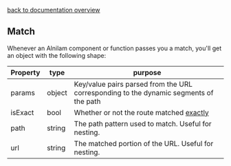 [back to documentation overview](../readme.md)

## Match

Whenever an Alnilam component or function passes you a match, you'll get an object with the following shape:

| Property  | type   | purpose                                         |
|-----------|--------|-----------------------------------------------------|
| params    | object | Key/value pairs parsed from the URL corresponding to the dynamic segments of the path |
| isExact   | bool   | Whether or not the route matched [exactly](../recipes/matching_options.md#exact) |
| path      | string | The path pattern used to match. Useful for nesting. |
| url       | string | The matched portion of the URL. Useful for nesting. |
